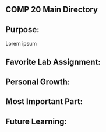 COMP 20 Main Directory
------
Purpose:
------
Lorem ipsum

Favorite Lab Assignment:
------

Personal Growth:
------

Most Important Part:
------

Future Learning:
------


